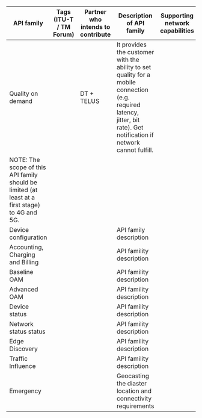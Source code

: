 | API family  | Tags (ITU-T / TM Forum) |  Partner who intends to contribute | Description of API family | Supporting network capabilities | Availability | Relevance | Priority | 
| -----------------------| --------- | ------------ | -------- |----------------------------------------------------|---------------------------|---------------------------------|-------------|
| Quality on demand || DT + TELUS | It provides the customer with the ability to set quality for a mobile connection (e.g. required latency, jitter, bit rate). Get notification if network cannot fulfill. 
NOTE: The scope of this API family  should be limited (at least at a first stage) to 4G and 5G.| | |||
| Device configuration |||API family description |||| 
| Accounting, Charging and Billing ||| API famility description |||||
| Baseline OAM ||| API famility description |||||
| Advanced OAM ||| API famility description |||||
| Device status ||| API famility description |||||
| Network status status ||| API famility description |||||
| Edge Discovery ||| API famility description |||||
| Traffic Influence |||API famility description ||||| 
| Emergency |||Geocasting the diaster location and connectivity requirements||||

